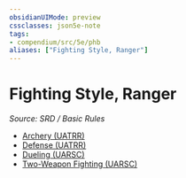 ```yaml
---
obsidianUIMode: preview
cssclasses: json5e-note
tags:
- compendium/src/5e/phb
aliases: ["Fighting Style, Ranger"]
---
```

# Fighting Style, Ranger
*Source: SRD / Basic Rules* 

- [Archery (UATRR)](archery.md)
- [Defense (UATRR)](defense.md)
- [Dueling (UARSC)](dueling.md)
- [Two-Weapon Fighting (UARSC)](two-weapon-fighting.md)